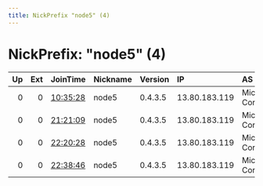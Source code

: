 ```yaml
---
title: NickPrefix "node5" (4)
---
```


# NickPrefix: "node5" (4)

|   Up |   Ext | JoinTime                                                                                            | Nickname   | Version   | IP            | AS                    | CC   |   ORp |   Dirp | OS    | Contact   |   eFamMembers |
|-----:|------:|:----------------------------------------------------------------------------------------------------|:-----------|:----------|:--------------|:----------------------|:-----|------:|-------:|:------|:----------|--------------:|
|    0 |     0 | [10:35:28](https://metrics.torproject.org/rs.html#details/F0BCC0BCE4395B9B8405156D7EC7280D965EDC52) | node5      | 0.4.3.5   | 13.80.183.119 | Microsoft Corporation | nl   |  5037 |      0 | Linux | None      |             1 |
|    0 |     0 | [21:21:09](https://metrics.torproject.org/rs.html#details/288256B9BEE7B1361B40E7B288C406FA85B00528) | node5      | 0.4.3.5   | 13.80.183.119 | Microsoft Corporation | nl   |  5037 |      0 | Linux | None      |             1 |
|    0 |     0 | [22:20:28](https://metrics.torproject.org/rs.html#details/3868762E744EC893C10681FC65E9F4C9DA0647B8) | node5      | 0.4.3.5   | 13.80.183.119 | Microsoft Corporation | nl   |  5037 |      0 | Linux | None      |             1 |
|    0 |     0 | [22:38:46](https://metrics.torproject.org/rs.html#details/3BB1C74307E85F6C7AC541F8FE47F12B1C561DCA) | node5      | 0.4.3.5   | 13.80.183.119 | Microsoft Corporation | nl   |  5037 |      0 | Linux | None      |             1 |
